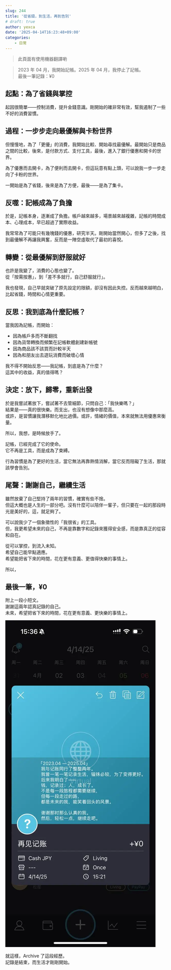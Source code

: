 ```yaml
---
slug: 244
title: '從省錢，到生活，再到告別'
# draft: true
author: yexca
date: '2025-04-14T16:23:48+09:00'
categories:
    - 日常
--- 
```


> 此頁面有使用機器翻譯喲

> 2023 年 04 月，我開始記帳。2025 年 04 月，我停止了記帳。  
> 最後一筆記錄：¥0

## 起點：為了省錢與掌控

起因很簡單——控制消費，提升金錢意識。剛開始的確非常有效，幫我遏制了一些不好的消費習慣。

## 過程：一步步走向最優解與卡粉世界

但慢慢地，為了「更優」的消費，我開始比較、開始尋找最優解。最開始只是商品之間的比較，後來，是付款方式、支付工具，最後，進入了銀行優惠和開卡的世界。

為了優惠而去開卡，為了便利而去開卡，但這玩意有點上頭，可以說我一步一步走向了卡粉的世界。

一開始是為了省錢，後來是為了方便，最後——是為了集卡。

## 反噬：記帳成為了負擔

於是，記帳本身，逐漸成了負擔。帳戶越來越多，場景越來越複雜，記帳的時間成本、心理成本，早已超過了實際收益。

我常常為了可能只有幾塊錢的優惠，研究半天。剛開始當然開心，但多了之後，找到最優解不再讓我興奮，反而是一陣空虛取代了最初的喜悅。

## 轉變：從最優解到舒服就好

也許是我變了，消費的心態也變了。  
從「按需按惠」，到「差不多就行，自己舒服就行」。

我也發現，自己早就突破了原先設定的限額，卻沒有因此失控。反而越來越明白，比起省錢，時間和心情更重要。

## 反思：我到底為什麼記帳？

當我因為記帳，而開始：

- 因為帳戶多而不斷翻找
- 因為貨幣轉換而頻繁在記帳軟體創建新帳號
- 因為商品該不該買而計較半天
- 因為和朋友出去遊玩消費而破壞心情

我不得不開始反思——我記帳，到底是為了什麼？  
這其中的收益，真的值得嗎？

## 決定：放下，歸零，重新出發

於是我嘗試著放下，嘗試著不去管細節，只問自己：「我快樂嗎？」  
結果是——真的很快樂。而支出，也沒有想像中那麼高。  
或許，是習慣讓我潛移默化地比過價。或許，情緒的價值，本來就無法用優惠來衡量。

所以，我想，是時候放手了。

記帳，已經完成了它的使命。  
它不再是工具，而是成為了束縛。

行為習慣是為了更好的生活，當它無法再靠熱情消解，當它反而阻礙了生活，那就該學會告別。

## 尾聲：謝謝自己，繼續生活

雖然放棄了自己堅持了兩年的習慣，確實有些不捨。  
但這大概也是人生的一部分吧。沒有什麼可以陪伴一輩子，但只要在一起的那段時光是美好的，這，就足夠了。

可以說我少了一個象徵性的「我很省」的工具。  
但，我更希望未來的自己，不再是靠數字和記錄來獲得安全感，而是靠真正的從容和自在。

從可以掌控，到流入未知。  
希望自己能早點適應。  
希望能把省下來的時間，花在更有意義、更值得快樂的事情上。

所以，

## 最後一筆，¥0

附上一段小短文。  
謝謝這兩年認真記錄的自己。  
未來，希望把省下來的時間，花在更有意義、更快樂的事情上。

![LastAccounting](https://github.com/yexca/picx-images-hosting/raw/master/2025/04-GoodByeAccounting/photo_2025-04-14_16-17-14.lvx31mc02.webp)

就這樣，Archive 了這段經歷。  
記錄是結束，而生活才剛剛開始。
